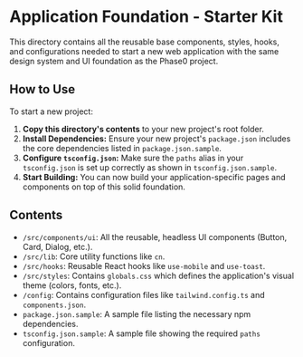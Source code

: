 # Application Foundation - Starter Kit

This directory contains all the reusable base components, styles, hooks, and configurations needed to start a new web application with the same design system and UI foundation as the Phase0 project.

## How to Use

To start a new project:

1.  **Copy this directory's contents** to your new project's root folder.
2.  **Install Dependencies:** Ensure your new project's `package.json` includes the core dependencies listed in `package.json.sample`.
3.  **Configure `tsconfig.json`:** Make sure the `paths` alias in your `tsconfig.json` is set up correctly as shown in `tsconfig.json.sample`.
4.  **Start Building:** You can now build your application-specific pages and components on top of this solid foundation.

## Contents

-   `/src/components/ui`: All the reusable, headless UI components (Button, Card, Dialog, etc.).
-   `/src/lib`: Core utility functions like `cn`.
-   `/src/hooks`: Reusable React hooks like `use-mobile` and `use-toast`.
-   `/src/styles`: Contains `globals.css` which defines the application's visual theme (colors, fonts, etc.).
-   `/config`: Contains configuration files like `tailwind.config.ts` and `components.json`.
-   `package.json.sample`: A sample file listing the necessary npm dependencies.
-   `tsconfig.json.sample`: A sample file showing the required `paths` configuration.
